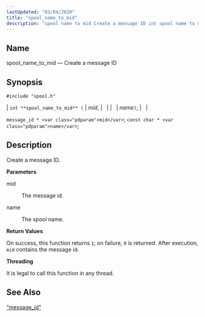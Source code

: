 ```yaml
---
lastUpdated: "03/04/2020"
title: "spool_name_to_mid"
description: "spool name to mid Create a message ID int spool name to mid mid name message id mid const char name Create a message ID mid The message id name The spool name On success this function returns 1 on failure 0 is returned After execution mid contains the message..."
---
```


<a name="apis.spool_name_to_mid"></a> 
## Name

spool_name_to_mid — Create a message ID

## Synopsis

`#include "spool.h"`

| `int **spool_name_to_mid** (` | <var class="pdparam">mid</var>, |   |
|   | <var class="pdparam">name</var>`)`; |   |

`message_id * <var class="pdparam">mid</var>`;
`const char * <var class="pdparam">name</var>`;<a name="idp62674656"></a> 
## Description

Create a message ID.

**<a name="idp62675856"></a> Parameters**

<dl class="variablelist">

<dt>mid</dt>

<dd>

The message id.

</dd>

<dt>name</dt>

<dd>

The spool name.

</dd>

</dl>

**<a name="idp62680384"></a> Return Values**

On success, this function returns `1`; on failure, `0` is returned. After execution, `mid` contains the message id.

**<a name="idp62682688"></a> Threading**

It is legal to call this function in any thread.

<a name="idp62683792"></a> 
## See Also

[“message_id”](/momentum/3/3-api/structs-message-id)